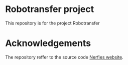 # Robotransfer project
This repository is for the project Robotransfer

# Acknowledgements
The repository reffer to the source code [Nerfies website](https://nerfies.github.io).
